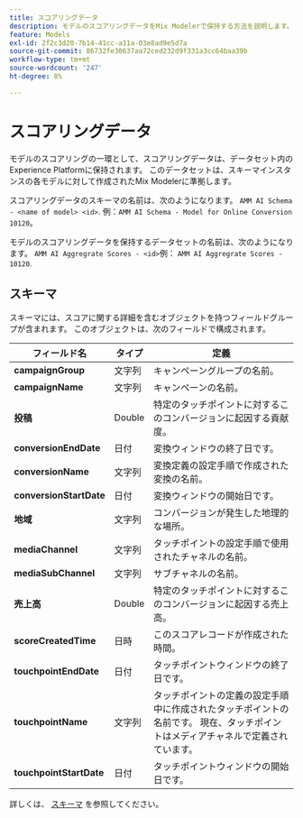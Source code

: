 ```yaml
---
title: スコアリングデータ
description: モデルのスコアリングデータをMix Modelerで保持する方法を説明します。
feature: Models
exl-id: 2f2c3d20-7b14-41cc-a11a-03e8ad9e5d7a
source-git-commit: 86732fe30637aa72ced232d9f331a3cc64baa39b
workflow-type: tm+mt
source-wordcount: '247'
ht-degree: 8%

---
```


# スコアリングデータ

モデルのスコアリングの一環として、スコアリングデータは、データセット内のExperience Platformに保持されます。 このデータセットは、スキーマインスタンスの各モデルに対して作成されたMix Modelerに準拠します。

スコアリングデータのスキーマの名前は、次のようになります。 `AMM AI Schema - <name of model> <id>`. 例：`AMM AI Schema - Model for Online Conversion 10120`。

モデルのスコアリングデータを保持するデータセットの名前は、次のようになります。 `AMM AI Aggregrate Scores - <id>`例： `AMM AI Aggregrate Scores - 10120`.


## スキーマ

スキーマには、スコアに関する詳細を含むオブジェクトを持つフィールドグループが含まれます。 このオブジェクトは、次のフィールドで構成されます。

| フィールド名 | タイプ | 定義 |
|---|---|---|
| **campaignGroup** | 文字列 | キャンペーングループの名前。 |
| **campaignName** | 文字列 | キャンペーンの名前。 |
| **投稿** | Double | 特定のタッチポイントに対するこのコンバージョンに起因する貢献度。 |
| **conversionEndDate** | 日付 | 変換ウィンドウの終了日です。 |
| **conversionName** | 文字列 | 変換定義の設定手順で作成された変換の名前。 |
| **conversionStartDate** | 日付 | 変換ウィンドウの開始日です。 |
| **地域** | 文字列 | コンバージョンが発生した地理的な場所。 |
| **mediaChannel** | 文字列 | タッチポイントの設定手順で使用されたチャネルの名前。 |
| **mediaSubChannel** | 文字列 | サブチャネルの名前。 |
| **売上高** | Double | 特定のタッチポイントに対するこのコンバージョンに起因する売上高。 |
| **scoreCreatedTime** | 日時 | このスコアレコードが作成された時間。 |
| **touchpointEndDate** | 日付 | タッチポイントウィンドウの終了日です。 |
| **touchpointName** | 文字列 | タッチポイントの定義の設定手順中に作成されたタッチポイントの名前です。 現在、タッチポイントはメディアチャネルで定義されています。 |
| **touchpointStartDate** | 日付 | タッチポイントウィンドウの開始日です。 |

詳しくは、 [スキーマ](../ingest-data/schemas.md) を参照してください。
